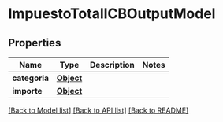 # ImpuestoTotalICBOutputModel

## Properties
Name | Type | Description | Notes
------------ | ------------- | ------------- | -------------
**categoria** | [**Object**](Object.md) |  | 
**importe** | [**Object**](Object.md) |  | 

[[Back to Model list]](../README.md#documentation-for-models) [[Back to API list]](../README.md#documentation-for-api-endpoints) [[Back to README]](../README.md)

